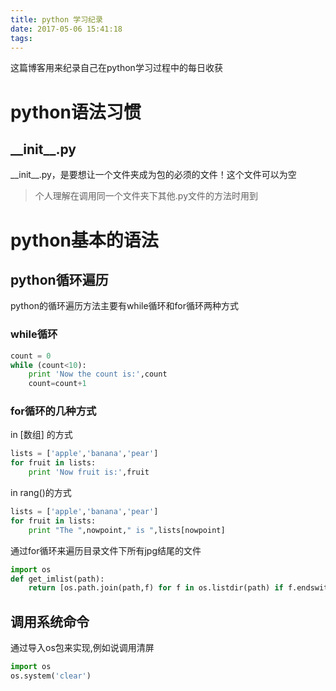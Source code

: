 ```yaml
---
title: python 学习纪录
date: 2017-05-06 15:41:18
tags:
---
```

这篇博客用来纪录自己在python学习过程中的每日收获
# python语法习惯
## \_\_init\_\_.py

\_\_init\_\_.py，是要想让一个文件夹成为包的必须的文件！这个文件可以为空
>个人理解在调用同一个文件夹下其他.py文件的方法时用到

# python基本的语法
## python循环遍历
python的循环遍历方法主要有while循环和for循环两种方式
### while循环
```python
count = 0
while (count<10):
    print 'Now the count is:',count
    count=count+1
```

### for循环的几种方式
in [数组] 的方式
```python
lists = ['apple','banana','pear']
for fruit in lists:
    print 'Now fruit is:',fruit
```
in rang()的方式
```python
lists = ['apple','banana','pear']
for fruit in lists:
    print "The ",nowpoint," is ",lists[nowpoint]
```
通过for循环来遍历目录文件下所有jpg结尾的文件
```python
import os
def get_imlist(path):
    return [os.path.join(path,f) for f in os.listdir(path) if f.endswith('.jpg')]
```

## 调用系统命令
通过导入os包来实现,例如说调用清屏
```python
import os  
os.system('clear')  
```
